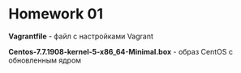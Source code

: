 # Homework 01


**Vagrantfile** - файл с настройками Vagrant

**Centos-7.7.1908-kernel-5-x86_64-Minimal.box** - образ CentOS с обновленным ядром
